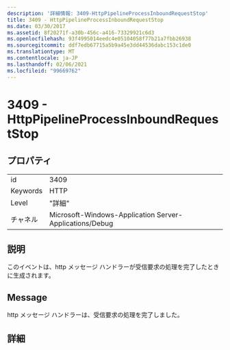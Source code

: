 ```yaml
---
description: '詳細情報: 3409-HttpPipelineProcessInboundRequestStop'
title: 3409 - HttpPipelineProcessInboundRequestStop
ms.date: 03/30/2017
ms.assetid: 8f20271f-a30b-456c-a416-73329921c6d3
ms.openlocfilehash: 93f4995014eedc4e05104058f77b21a7fbb26938
ms.sourcegitcommit: ddf7edb67715a5b9a45e3dd44536dabc153c1de0
ms.translationtype: MT
ms.contentlocale: ja-JP
ms.lasthandoff: 02/06/2021
ms.locfileid: "99669762"
---
```

# <a name="3409---httppipelineprocessinboundrequeststop"></a>3409 - HttpPipelineProcessInboundRequestStop

## <a name="properties"></a>プロパティ  
  
|||  
|-|-|  
|id|3409|  
|Keywords|HTTP|  
|Level|"詳細"|  
|チャネル|Microsoft-Windows-Application Server-Applications/Debug|  
  
## <a name="description"></a>説明  

 このイベントは、http メッセージ ハンドラーが受信要求の処理を完了したときに生成されます。  
  
## <a name="message"></a>Message  

 http メッセージ ハンドラーは、受信要求の処理を完了しました。  
  
## <a name="details"></a>詳細
